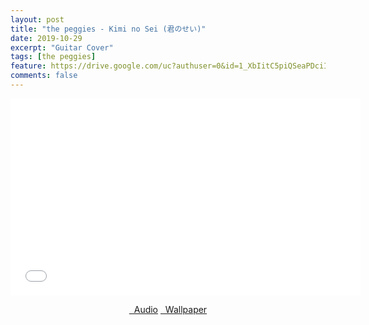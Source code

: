 ```yaml
---
layout: post
title: "the peggies - Kimi no Sei (君のせい)"
date: 2019-10-29
excerpt: "Guitar Cover"
tags: [the peggies]
feature: https://drive.google.com/uc?authuser=0&id=1_XbIitC5piQSeaPDciISK0M29BxZCsk8&export=download
comments: false
---
```

<iframe width="560" height="315" src="//www.youtube.com/embed/zeZKktUYLM4" frameborder="0"> </iframe>
<center>
<figure class="half">
<a href="https://drive.google.com/uc?authuser=0&id=1_rwpD1Kg_K_Sr0V5e2a2VkxyvWH8N-kI&export=download" class="btn" target="_blank" rel="noopener noreferrer"><i class="fa fa-caret-down"></i> &nbsp; Audio</a>
<a href="https://drive.google.com/uc?authuser=0&id=1_XbIitC5piQSeaPDciISK0M29BxZCsk8&export=download" class="btn" target="_blank" rel="noopener noreferrer"><i class="fa fa-caret-down"></i> &nbsp; Wallpaper</a>
</figure>
</center>
